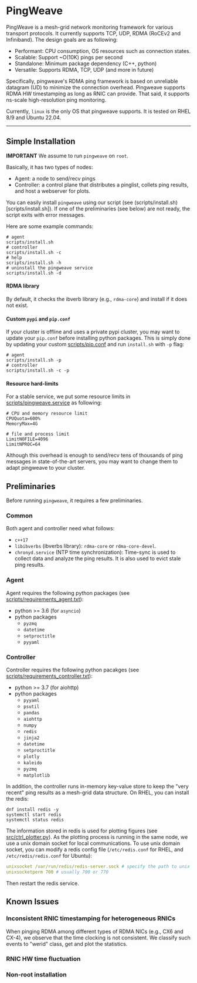 # PingWeave
PingWeave is a mesh-grid network monitoring framework for various transport protocols. 
It currently supports TCP, UDP, RDMA (RoCEv2 and Infiniband). 
The design goals are as following:
- Performant: CPU consumption, OS resources such as connection states.
- Scalable: Support ~O(10K) pings per second
- Standalone: Minimum package dependency (C++, python)  
- Versatile: Supports RDMA, TCP, UDP (and more in future)

Specifically, pingweave's RDMA ping framework is based on unreliable datagram (UD) to minimize the connection overhead.
Pingweave supports RDMA HW timestamping as long as RNIC can provide. That said, it supports ns-scale high-resolution ping monitoring.

Currently, `linux` is the only OS that pingweave supports. It is tested on RHEL 8/9 and Ubuntu 22.04.  

---

## Simple Installation
**IMPORTANT** We assume to run `pingweave` on `root`. 


Basically, it has two types of nodes:
* Agent: a node to send/recv pings
* Controller: a control plane that distributes a pinglist, collets ping results, and host a webserver for plots.

You can easily install `pingweave` using our script (see (scripts/install.sh)[scripts/install.sh]).
If one of the preliminaries (see below) are not ready, the script exits with error messages.

Here are some example commands:
```shell
# agent
scripts/install.sh 
# controller
scripts/install.sh -c
# help
scripts/install.sh -h
# uninstall the pingweave service
scripts/install.sh -d
```

#### RDMA library
By default, it checks the ibverb library (e.g., `rdma-core`) and install if it does not exist. 

#### Custom `pypi` and `pip.conf`
If your cluster is offline and uses a private pypi cluster, you may want to update your `pip.conf` before installing python packages. 
This is simply done by updating your custom [scripts/pip.conf](scripts/pip.conf) and run `install.sh` with `-p` flag:
```shell
# agent
scripts/install.sh -p
# controller
scripts/install.sh -c -p
```

#### Resource hard-limits 
For a stable service, we put some resource limits in [scripts/pingweave.service](pingweave.service) as following:
```shell
# CPU and memory resource limit
CPUQuota=600%
MemoryMax=4G

# file and process limit
LimitNOFILE=4096
LimitNPROC=64
```  
Although this overhead is enough to send/recv tens of thousands of ping messages in state-of-the-art servers, you may want to change them to adapt pingweave to your cluster. 



## Preliminaries
Before running `pingweave`, it requires a few preliminaries. 

### Common
Both agent and controller need what follows:
* `c++17`
* `libibverbs` (ibverbs library): `rdma-core` or `rdma-core-devel`.
* `chronyd.service` (NTP time synchronization): Time-sync is used to collect data and analyze the ping results. It is also used to evict stale ping results. 

### Agent
Agent requires the following python packages (see [scripts/requirements_agent.txt](scripts/requirements_agent.txt)):
* python >= 3.6 (for `asyncio`)
* python packages
    * `pyzmq`
    * `datetime`
    * `setproctitle`
    * `pyyaml`

### Controller
Controller requires the following python pacakges (see [scripts/requirements_controller.txt](scripts/requirements_controller.txt)):
* python >= 3.7 (for aiohttp)
* python packages
    * `pyyaml`
    * `psutil`
    * `pandas`
    * `aiohttp`
    * `numpy`
    * `redis`
    * `jinja2`
    * `datetime`
    * `setproctitle`
    * `plotly`
    * `kaleido`
    * `pyzmq`
    * `matplotlib`

In addition, the controller runs in-memory key-value store to keep the "very recent" ping results as a mesh-grid data structure. 
On RHEL, you can install the redis:
```shell
dnf install redis -y 
systemctl start redis
systemctl status redis
```

The information stored in redis is used for plotting figures (see [src/ctrl_plotter.py](src/ctrl_plotter.py)).
As the plotting process is running in the same node, we use a unix domain socket for local communications.
To use unix domain socket, you can modify a redis config file (`/etc/redis.conf` for RHEL, and `/etc/redis/redis.conf` for Ubuntu):
```yaml
unixsocket /var/run/redis/redis-server.sock # specify the path to unix socket
unixsocketperm 700 # usually 700 or 770
```
Then restart the redis service.





## Known Issues
### Inconsistent RNIC timestamping for heterogeneous RNICs 
When pinging RDMA among different types of RDMA NICs (e.g., CX6 and CX-4), we observe that the time clocking is not consistent.
We classify such events to "werid" class, get and plot the statistics.  

### RNIC HW time fluctuation

### Non-root installation



<!-- 
### pingweavectl
```
sudo cp $SCRIPT_DIR/scripts/pingweavectl /usr/local/bin
```

####
Test codes

```
ps -eo pid,args,comm,rss,vsz --sort=-rss | awk '/pingweave/ {printf "PID: %s, ARGS: %s, COMMAND: %s, RSS: %.2f MB, VSZ: %.2f MB\n", $1, $2, $3, $4/1024, $5/1024}'
```

## TO-DO List
* Infiniband -> DHCP 0, RoCEv2 -> DHCP 106 


## redis key

```
redis-cli -s /var/run/redis/redis-server.sock keys '*' | while read key; do echo "$key => $(redis-cli -s /var/run/redis/redis-server.sock get "$key")"; done
```

-->
